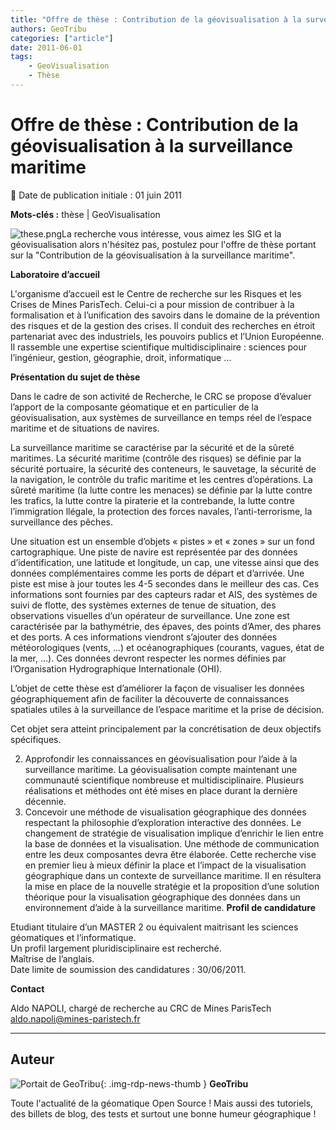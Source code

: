 ```yaml
---
title: "Offre de thèse : Contribution de la géovisualisation à la surveillance maritime"
authors: GeoTribu
categories: ["article"]
date: 2011-06-01
tags:
    - GeoVisualisation
    - Thèse
---
```


# Offre de thèse : Contribution de la géovisualisation à la surveillance maritime

:calendar: Date de publication initiale : 01 juin 2011

**Mots-clés :** thèse | GeoVisualisation

![these.png](https://cdn.geotribu.fr/img/logos-icones/divers/these.png)La recherche vous intéresse, vous aimez les SIG et la géovisualisation alors n'hésitez pas, postulez pour l'offre de thèse portant sur la "Contribution de la géovisualisation à la surveillance maritime".

**Laboratoire d’accueil**

L'organisme d’accueil est le Centre de recherche sur les Risques et les Crises de Mines ParisTech. Celui-ci a pour mission de contribuer à la formalisation et à l’unification des savoirs dans le domaine de la prévention des risques et de la gestion des crises. Il conduit des recherches en étroit partenariat avec des industriels, les pouvoirs publics et l’Union Européenne. Il rassemble une expertise scientifique multidisciplinaire : sciences pour l’ingénieur, gestion, géographie, droit, informatique ...

**Présentation du sujet de thèse**

Dans le cadre de son activité de Recherche, le CRC se propose d’évaluer l’apport de la composante géomatique et en particulier de la géovisualisation, aux systèmes de surveillance en temps réel de l’espace maritime et de situations de navires.

La surveillance maritime se caractérise par la sécurité et de la sûreté maritimes. La sécurité maritime (contrôle des risques) se définie par la sécurité portuaire, la sécurité des conteneurs, le sauvetage, la sécurité de la navigation, le contrôle du trafic maritime et les centres d’opérations. La sûreté maritime (la lutte contre les menaces) se définie par la lutte contre les trafics, la lutte contre la piraterie et la contrebande, la lutte contre l’immigration llégale, la protection des forces navales, l’anti-terrorisme, la surveillance des pêches.

Une situation est un ensemble d’objets « pistes » et « zones » sur un fond cartographique. Une piste de navire est représentée par des données d’identification, une latitude et longitude, un cap, une vitesse ainsi que des données complémentaires comme les ports de départ et d’arrivée. Une piste est mise à jour toutes les 4-5 secondes dans le meilleur des cas. Ces informations sont fournies par des capteurs radar et AIS, des systèmes de suivi de flotte, des systèmes externes de tenue de situation, des observations visuelles d’un opérateur de surveillance. Une zone est caractérisée par la bathymétrie, des épaves, des points d’Amer, des phares et des ports. A ces informations viendront s’ajouter des données météorologiques (vents, ...) et océanographiques (courants, vagues, état de la mer, …). Ces données devront respecter les normes définies par l’Organisation Hydrographique Internationale (OHI).

L’objet de cette thèse est d’améliorer la façon de visualiser les données géographiquement afin de faciliter la découverte de connaissances spatiales utiles à la surveillance de l’espace maritime et la prise de décision.

Cet objet sera atteint principalement par la concrétisation de deux objectifs spécifiques.

2. Approfondir les connaissances en géovisualisation pour l’aide à la surveillance maritime. La géovisualisation compte maintenant une communauté scientifique nombreuse et multidisciplinaire. Plusieurs réalisations et méthodes ont été mises en place durant la dernière décennie.
4. Concevoir une méthode de visualisation géographique des données respectant la philosophie d’exploration interactive des données. Le changement de stratégie de visualisation implique d’enrichir le lien entre la base de données et la visualisation. Une méthode de communication entre les deux composantes devra être élaborée. Cette recherche vise en premier lieu à mieux définir la place et l’impact de la visualisation géographique dans un contexte de surveillance maritime. Il en résultera la mise en place de la nouvelle stratégie et la proposition d’une solution théorique pour la visualisation géographique des données dans un environnement d’aide à la surveillance maritime.
**Profil de candidature**

Etudiant titulaire d’un MASTER 2 ou équivalent maitrisant les sciences géomatiques et l’informatique.  
Un profil largement pluridisciplinaire est recherché.  
Maîtrise de l’anglais.  
Date limite de soumission des candidatures : 30/06/2011.

**Contact**

Aldo NAPOLI, chargé de recherche au CRC de Mines ParisTech  
[aldo.napoli@mines-paristech.fr](mailto:aldo.napoli@mines-paristech.fr)

----

## Auteur

![Portait de GeoTribu](https://cdn.geotribu.fr/img/internal/charte/geotribu_logo_64x64.png){: .img-rdp-news-thumb }
**GeoTribu**

Toute l'actualité de la géomatique Open Source ! Mais aussi des tutoriels, des billets de blog, des tests et surtout une bonne humeur géographique !
